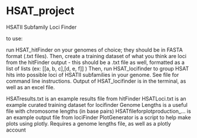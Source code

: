 # HSAT_project
HSATII Subfamily Loci Finder

to use:

run HSAT_hitFinder on your genomes of choice; they should be in FASTA format (.txt files).
Then, create a training dataset of what you think are loci from the hitFinder output - this should be a .txt file as well, formatted as a list of lists (ex: [[a, b, c],[d, e, f]] )
Then, run HSAT_locifinder to group HSAT hits into possible loci of HSATII subfamilies in your genome. See file for command line instructions.
Output of HSAT_locifinder is in the terminal, as well as an excel file.

HSATresults.txt is an example results file from hitFinder
HSATLoci.txt is an example curated training dataset for locifinder
Genome Lengths is a useful file with chromosome lengths (in base pairs)
HSATfileforplotproduction_... is an example output file from lociFinder
PlotGenerator is a script to help make plots using plotly. Requires a genome lengths file, as well as a plotly account